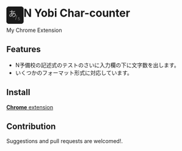 # <img src="public/icons/48.png" width="45" align="left"> N Yobi Char-counter

My Chrome Extension

## Features

- N予備校の記述式のテストのさいに入力欄の下に文字数を出します。
- いくつかのフォーマット形式に対応しています。

## Install

[**Chrome** extension](https://chrome.google.com/webstore/detail/n-yobi-char-counter/cjgiegfjhnlfbgpcjeainnakegcopdhd?hl=ja&authuser=1) <!-- TODO: Add chrome extension link inside parenthesis -->

## Contribution

Suggestions and pull requests are welcomed!.